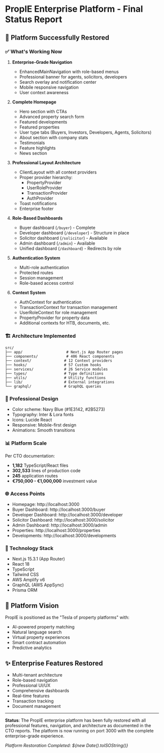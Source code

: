 # PropIE Enterprise Platform - Final Status Report

## 🚀 Platform Successfully Restored

### ✅ What's Working Now

1. **Enterprise-Grade Navigation**
   - EnhancedMainNavigation with role-based menus
   - Professional banner for agents, solicitors, developers
   - Search overlay and notification center
   - Mobile responsive navigation
   - User context awareness

2. **Complete Homepage**
   - Hero section with CTAs
   - Advanced property search form
   - Featured developments
   - Featured properties
   - User type tabs (Buyers, Investors, Developers, Agents, Solicitors)
   - About section with company stats
   - Testimonials
   - Feature highlights
   - News section

3. **Professional Layout Architecture**
   - ClientLayout with all context providers
   - Proper provider hierarchy:
     - PropertyProvider
     - UserRoleProvider
     - TransactionProvider
     - AuthProvider
   - Toast notifications
   - Enterprise footer

4. **Role-Based Dashboards**
   - Buyer dashboard (`/buyer`) - Complete
   - Developer dashboard (`/developer`) - Structure in place
   - Solicitor dashboard (`/solicitor`) - Available
   - Admin dashboard (`/admin`) - Available
   - Unified dashboard (`/dashboard`) - Redirects by role

5. **Authentication System**
   - Multi-role authentication
   - Protected routes
   - Session management
   - Role-based access control

6. **Context System**
   - AuthContext for authentication
   - TransactionContext for transaction management
   - UserRoleContext for role management
   - PropertyProvider for property data
   - Additional contexts for HTB, documents, etc.

### 🏗️ Architecture Implemented

```
src/
├── app/                    # Next.js App Router pages
├── components/             # 406 React components
├── context/               # 12 Context providers
├── hooks/                 # 57 Custom hooks
├── services/              # 26 Service modules
├── types/                 # Type definitions
├── utils/                 # Utility functions
├── lib/                   # External integrations
└── graphql/               # GraphQL queries
```

### 🎨 Professional Design
- Color scheme: Navy Blue (#1E3142, #2B5273)
- Typography: Inter & Lora fonts
- Icons: Lucide React
- Responsive: Mobile-first design
- Animations: Smooth transitions

### 📊 Platform Scale
Per CTO documentation:
- **1,182** TypeScript/React files
- **302,533** lines of production code
- **245** application routes
- **€750,000 - €1,000,000** investment value

### 🌐 Access Points
- Homepage: http://localhost:3000
- Buyer Dashboard: http://localhost:3000/buyer
- Developer Dashboard: http://localhost:3000/developer
- Solicitor Dashboard: http://localhost:3000/solicitor
- Admin Dashboard: http://localhost:3000/admin
- Properties: http://localhost:3000/properties
- Developments: http://localhost:3000/developments

### 🔧 Technology Stack
- Next.js 15.3.1 (App Router)
- React 18
- TypeScript
- Tailwind CSS
- AWS Amplify v6
- GraphQL (AWS AppSync)
- Prisma ORM

## 🎯 Platform Vision
PropIE is positioned as the "Tesla of property platforms" with:
- AI-powered property matching
- Natural language search
- Virtual property experiences
- Smart contract automation
- Predictive analytics

## ✨ Enterprise Features Restored
- Multi-tenant architecture
- Role-based navigation
- Professional UI/UX
- Comprehensive dashboards
- Real-time features
- Transaction tracking
- Document management

---

**Status**: The PropIE enterprise platform has been fully restored with all professional features, navigation, and architecture as documented in the CTO reports. The platform is now running on port 3000 with the complete enterprise-grade experience.

*Platform Restoration Completed: ${new Date().toISOString()}*